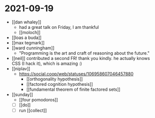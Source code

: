 # 2021-09-19

- [[dan whaley]]
  - had a great talk on Friday, I am thankful
  - [[moloch]]
- [[loas a buda]]
- [[max tegmark]]
- [[ward cunningham]]
  - "Programming is the art and craft of reasoning about the future."
- [[neil]] contributed a second FR! thank you kindly. he actually knows CSS (I hack it), which is amazing :)
- [[niplav]]
  - https://social.coop/web/statuses/106958607046457880
    - [[orthogonality hypothesis]]
    - [[factored cognition hypothesis]]
    - [[fundamental theorem of finite factored sets]]
- [[sunday]]
  - [[four pomodoros]]
  - [ ] [[do]]
  - [ ] run [[collect]]